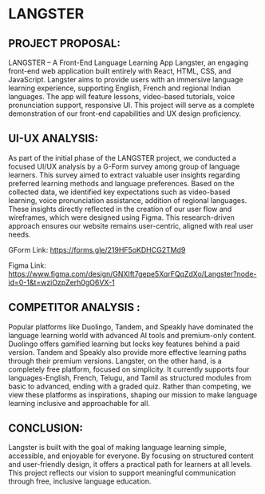 # LANGSTER

## PROJECT PROPOSAL:
LANGSTER – A Front-End Language Learning App
Langster, an engaging front-end web application built entirely with React, HTML, CSS, and JavaScript. Langster aims to provide users with an immersive language learning experience, supporting English, French and regional Indian languages. The app will feature lessons, video-based tutorials, voice pronunciation support, responsive UI.  This project will serve as a complete demonstration of our front-end capabilities and UX design proficiency.

## UI-UX ANALYSIS: 

As part of the initial phase of the LANGSTER project, we conducted a focused UI/UX analysis by a G-Form survey among group of language learners. This survey aimed to extract valuable user insights regarding preferred learning methods and language preferences. Based on the collected data, we identified key expectations such as video-based learning, voice pronunciation assistance, addition of regional languages. These insights directly reflected in the creation of our user flow and wireframes, which were designed using Figma. This research-driven approach ensures our website remains user-centric, aligned with real user needs.

GForm Link:  https://forms.gle/219HF5oKDHCG2TMd9

Figma Link:  https://www.figma.com/design/GNXIft7gepe5XqrFQqZdXo/Langster?node-id=0-1&t=wziOzpZerh0gO6VX-1 

## COMPETITOR ANALYSIS :
Popular platforms like Duolingo, Tandem, and Speakly have dominated the language learning world with advanced AI tools and premium-only content. Duolingo offers gamified learning but locks key features behind a paid version. Tandem and Speakly also provide more effective learning paths through their premium versions.  Langster, on the other hand, is a completely free platform, focused on  simplicity. It currently supports four languages-English, French, Telugu, and Tamil as structured modules from basic to advanced, ending with a graded quiz. Rather than competing, we view these platforms as inspirations, shaping our mission to make language learning inclusive and approachable for all.


## CONCLUSION:
Langster is built with the goal of making language learning simple, accessible, and enjoyable for everyone. By focusing on structured content and user-friendly design, it offers a practical path for learners at all levels. This project reflects our vision to support meaningful communication through free, inclusive language education.
